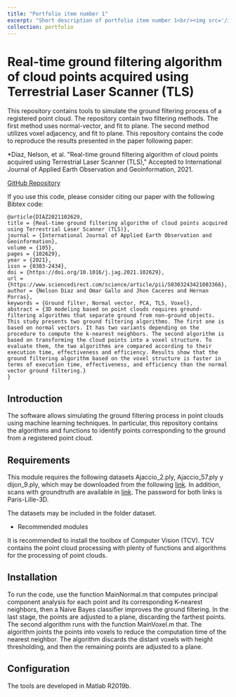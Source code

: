 ```yaml
---
title: "Portfolio item number 1"
excerpt: "Short description of portfolio item number 1<br/><img src='/images/500x300.png'>"
collection: portfolio
---
```


# Real-time ground filtering algorithm of cloud points acquired using Terrestrial Laser Scanner (TLS)
 
This repository contains tools to simulate the ground filtering process of a registered point cloud. The repository contain two filtering methods. The first method uses normal-vector, and fit to plane. The second method utilizes voxel adjacency, and fit to plane. This repository contains the code to reproduce the results presented in the paper following paper:

*Diaz, Nelson, et al. "Real-time ground filtering algorithm of cloud points acquired using Terrestrial Laser Scanner (TLS)," Accepted to International Journal of Applied Earth Observation and Geoinformation, 2021.

[GitHub Repository](https://github.com/nelson10/Point-cloud-ground-filtering)

If you use this code, please consider citing our paper with the following Bibtex code:

```
@article{DIAZ2021102629,
title = {Real-time ground filtering algorithm of cloud points acquired using Terrestrial Laser Scanner (TLS)},
journal = {International Journal of Applied Earth Observation and Geoinformation},
volume = {105},
pages = {102629},
year = {2021},
issn = {0303-2434},
doi = {https://doi.org/10.1016/j.jag.2021.102629},
url = {https://www.sciencedirect.com/science/article/pii/S0303243421003366},
author = {Nelson Diaz and Omar Gallo and Jhon Caceres and Hernan Porras},
keywords = {Ground filter, Normal vector, PCA, TLS, Voxel},
abstract = {3D modeling based on point clouds requires ground-filtering algorithms that separate ground from non-ground objects. This study presents two ground filtering algorithms. The first one is based on normal vectors. It has two variants depending on the procedure to compute the k-nearest neighbors. The second algorithm is based on transforming the cloud points into a voxel structure. To evaluate them, the two algorithms are compared according to their execution time, effectiveness and efficiency. Results show that the ground filtering algorithm based on the voxel structure is faster in terms of execution time, effectiveness, and efficiency than the normal vector ground filtering.}
}
```
 
##  Introduction
 
The software allows simulating the ground filtering process in point clouds using machine learning techniques. In particular, this repository contains the algorithms and functions to identify points corresponding to the ground from a registered point cloud.
 
 ##  Requirements
 
This module requires the following datasets Ajaccio_2.ply, Ajaccio_57.ply y dijon_9.ply, which may be downloaded from the following [link](https://cloud.mines-paristech.fr/index.php/s/JhIxgyt0ALgRZ1O?path=%2Ftest_10_classes). In addition, scans with groundtruth are available in [link](https://cloud.mines-paristech.fr/index.php/s/JhIxgyt0ALgRZ1O?path=%2Ftraining_10_classes). The password for both links is Paris-Lille-3D.

The datasets may be included in the folder dataset.
 
 * Recommended modules
 
It is recommended to install the toolbox of Computer Vision (TCV). TCV contains the point cloud processing with plenty of functions and algorithms for the processing of point clouds.
 
 ##  Installation
 
To run the code, use the function MainNormal.m that computes principal component analysis for each point and its corresponding K-nearest neighbors, then a Naive Bayes classifier improves the ground filtering.  In the last stage, the points are adjusted to a plane, discarding the farthest points. The second algorithm runs with the function MainVoxel.m that.  The algorithm joints the points into voxels to reduce the computation time of the nearest neighbor. The algorithm discards the distant voxels with height thresholding, and then the remaining points are adjusted to a plane.
 
 ##  Configuration

 The tools are developed in Matlab R2019b.

